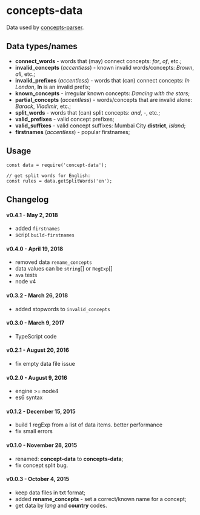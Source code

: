 # concepts-data

Data used by [concepts-parser](https://github.com/entitizer/concepts-parser-js).

## Data types/names

- **connect_words** - words that (may) connect concepts: *for*, *of*, etc.;
- **invalid_concepts** (*accentless*) - known invalid words/concepts: *Brown*, *all*, etc.;
- **invalid_prefixes** (*accentless*) - words that (can) connect concepts: *In London*, **In** is an invalid prefix;
- **known_concepts** - irregular known concepts: *Dancing with the stars*;
- **partial_concepts** (*accentless*) - words/concepts that are invalid alone: *Barack*, *Vladimir*, etc.;
- **split_words** - words that (can) split concepts: *and*, *-*, etc.;
- **valid_prefixes** - valid concept prefixes;
- **valid_suffixes** - valid concept suffixes: Mumbai City **district**, *island*;
- **firstnames** (*accentless*) - popular firstnames;

## Usage

```
const data = require('concept-data');

// get split words for English:
const rules = data.getSplitWords('en');
```

## Changelog

#### v0.4.1 - May 2, 2018

- added `firstnames`
- script `build-firstnames`

#### v0.4.0 - April 19, 2018

- removed data `rename_concepts`
- data values can be `string`[] or `RegExp`[]
- `ava` tests
- node v4

#### v0.3.2 - March 26, 2018

- added stopwords to `invalid_concepts`

#### v0.3.0 - March 9, 2017

- TypeScript code

#### v0.2.1 - August 20, 2016

- fix empty data file issue

#### v0.2.0 - August 9, 2016

- engine >= node4
- es6 syntax

#### v0.1.2 - December 15, 2015

- build 1 regExp from a list of data items. better performance
- fix small errors

#### v0.1.0 - November 28, 2015

- renamed: **concept-data** to **concepts-data**;
- fix concept split bug.

#### v0.0.3 - October 4, 2015

- keep data files in txt format;
- added **rename_concepts** - set a correct/known name for a concept;
- get data by *lang* and **country** codes.

